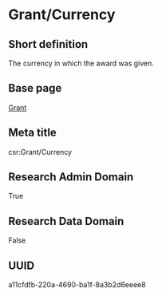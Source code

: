 # Grant/Currency
## Short definition
The currency in which the award was given.
## Base page
[Grant](../../Objects/Grant.md)
## Meta title
csr:Grant/Currency
## Research Admin Domain
True
## Research Data Domain
False
## UUID
a11cfdfb-220a-4690-ba1f-8a3b2d6eeee8

